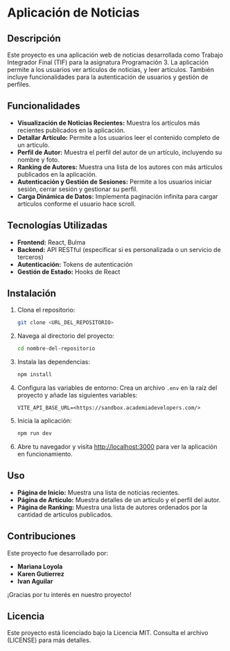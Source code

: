 # Aplicación de Noticias

## Descripción

Este proyecto es una aplicación web de noticias desarrollada como Trabajo Integrador Final (TIF) para la asignatura Programación 3. La aplicación permite a los usuarios ver artículos de noticias, y leer artículos. También incluye funcionalidades para la autenticación de usuarios y gestión de perfiles.

## Funcionalidades

- **Visualización de Noticias Recientes:** Muestra los artículos más recientes publicados en la aplicación.
- **Detallar Artículo:** Permite a los usuarios leer el contenido completo de un artículo.
- **Perfil de Autor:** Muestra el perfil del autor de un artículo, incluyendo su nombre y foto.
- **Ranking de Autores:** Muestra una lista de los autores con más artículos publicados en la aplicación.
- **Autenticación y Gestión de Sesiones:** Permite a los usuarios iniciar sesión, cerrar sesión y gestionar su perfil.
- **Carga Dinámica de Datos:** Implementa paginación infinita para cargar artículos conforme el usuario hace scroll.

## Tecnologías Utilizadas

- **Frontend:** React, Bulma
- **Backend:** API RESTful (especificar si es personalizada o un servicio de terceros)
- **Autenticación:** Tokens de autenticación
- **Gestión de Estado:** Hooks de React

## Instalación

1. Clona el repositorio:
    ```bash
    git clone <URL_DEL_REPOSITORIO>
    ```

2. Navega al directorio del proyecto:
    ```bash
    cd nombre-del-repositorio
    ```

3. Instala las dependencias:
    ```bash
    npm install
    ```

4. Configura las variables de entorno:
    Crea un archivo `.env` en la raíz del proyecto y añade las siguientes variables:
    ```
    VITE_API_BASE_URL=<https://sandbox.academiadevelopers.com/>
    ```

5. Inicia la aplicación:
    ```bash
    npm run dev
    ```

6. Abre tu navegador y visita [http://localhost:3000](http://localhost:3000) para ver la aplicación en funcionamiento.

## Uso

- **Página de Inicio:** Muestra una lista de noticias recientes.
- **Página de Artículo:** Muestra detalles de un artículo y el perfil del autor.
- **Página de Ranking:** Muestra una lista de autores ordenados por la cantidad de artículos publicados.

## Contribuciones

Este proyecto fue desarrollado por:

- **Mariana Loyola**
- **Karen Gutierrez**
- **Ivan Aguilar**

¡Gracias por tu interés en nuestro proyecto!

## Licencia

Este proyecto está licenciado bajo la Licencia MIT. Consulta el archivo (LICENSE) para más detalles.





